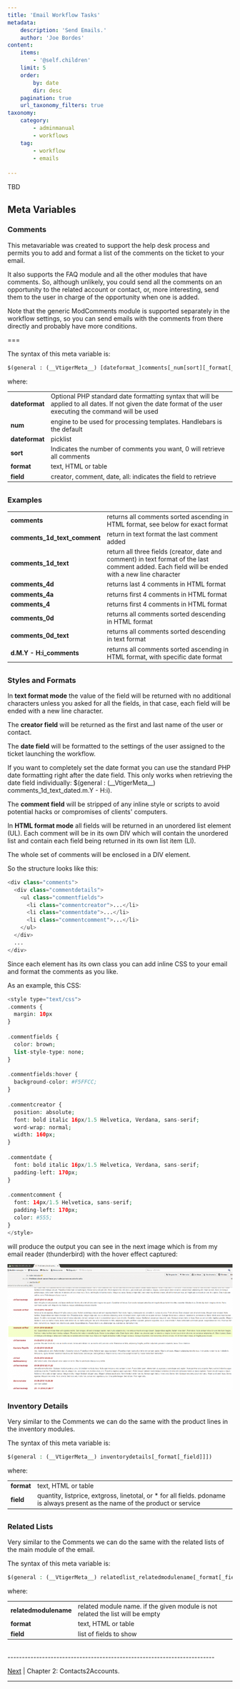 ```yaml
---
title: 'Email Workflow Tasks'
metadata:
    description: 'Send Emails.'
    author: 'Joe Bordes'
content:
    items:
        - '@self.children'
    limit: 5
    order:
        by: date
        dir: desc
    pagination: true
    url_taxonomy_filters: true
taxonomy:
    category:
        - adminmanual
        - workflows
    tag:
        - workflow
        - emails
        
---
```

TBD

## Meta Variables

### Comments


This metavariable was created to support the help desk process and permits you to add and format a list of the comments on the ticket to your email.

It also supports the FAQ module and all the other modules that have comments. So, although unlikely, you could send all the comments on an opportunity to the related account or contact, or, more interesting, send them to the user in charge of the opportunity when one is added.
<div class="notices blue">
Note that the generic ModComments module is supported separately in the workflow settings, so you can send emails with the comments from there directly and probably have more conditions.
</div>

===

The syntax of this meta variable is:

```xml
$(general : (__VtigerMeta__) [dateformat_]comments[_num[sort][_format[_field]]])
```
where:

<table class="table table-striped">
<tbody>
<tr>
<td><strong>dateformat</strong></td>
<td>Optional PHP standard date formatting syntax that will be applied to all dates. If not given the date format of the user executing the command will be used</td>
</tr>
<tr>
<td><strong>num</strong></td>
<td>engine to be used for processing templates. Handlebars is the default</td>
</tr>
<tr>
<td><strong>dateformat</strong></td>
<td>picklist</td>
</tr>
<tr>
<td><strong>sort</strong></td>
<td>Indicates the number of comments you want, 0 will retrieve all comments</td>

</tr>
<tr>
<td><strong>format</strong></td>
<td>text, HTML or table</td>

</tr>
<tr>
<td><strong>field</strong></td>
<td>creator, comment, date, all: indicates the field to retrieve</td>
</tr>
</tbody>
</table>



##

### Examples


<table class="table table-striped">
<tbody>
<tr>
<td><strong>comments</strong></td>
<td>returns all comments sorted ascending in HTML format, see below for exact format</td>
</tr>
<tr>
<td><strong>comments_1d_text_comment</strong></td>
<td>return in text format the last comment added</td>
</tr>
<tr>
<td><strong>comments_1d_text</strong></td>
<td>return all three fields (creator, date and comment) in text format of the last comment added. Each field will be ended with a new line character</td>
</tr>
<tr>
<td><strong>comments_4d</strong></td>
<td>returns last 4 comments in HTML format</td>
</tr>
<tr>
<td><strong>comments_4a</strong></td>
<td>returns first 4 comments in HTML format</td>
</tr>
<tr>
<td><strong>comments_4</strong></td>
<td>returns first 4 comments in HTML format</td>
</tr>
<tr>
<td><strong>comments_0d</strong></td>
<td>returns all comments sorted descending in HTML format</td>
</tr>
<tr>
<td><strong>comments_0d_text</strong></td>
<td>returns all comments sorted descending in text format</td>
</tr>
<tr>
<td><strong>d.M.Y - H:i_comments</strong></td>
<td>returns all comments sorted ascending in HTML format, with specific date format</td>
</tr>
</tbody>
</table>


##


### Styles and Formats

In **text format mode** the value of the field will be returned with no additional characters unless you asked for all the fields, in that case, each field will be ended with a new line character.

The **creator field** will be returned as the first and last name of the user or contact.

The **date field** will be formatted to the settings of the user assigned to the ticket launching the workflow.

<div class="notices blue">
If you want to completely set the date format you can use the standard PHP date formatting right after the date field. This only works when retrieving the date field individually:
$(general : (__VtigerMeta__) comments_1d_text_dated.m.Y - H:i).

</div>

The **comment field** will be stripped of any inline style or scripts to avoid potential hacks or compromises of clients' computers.

In **HTML format mode** all fields will be returned in an unordered list element (UL). Each comment will be in its own DIV which will contain the unordered list and contain each field being returned in its own list item (LI).

The whole set of comments will be enclosed in a DIV element.

So the structure looks like this:

```php
<div class="comments">
  <div class="commentdetails">
    <ul class="commentfields">
      <li class="commentcreator">...</li>
      <li class="commentdate">...</li>
      <li class="commentcomment">...</li>
    </ul>
  </div>
  ...
</div>
```
Since each element has its own class you can add inline CSS to your email and format the comments as you like.

As an example, this CSS:

```php
<style type="text/css">
.comments {
  margin: 10px
}
 
.commentfields {
  color: brown;
  list-style-type: none;
}
 
.commentfields:hover {
  background-color: #F5FFCC;
}
 
.commentcreator {
  position: absolute;
  font: bold italic 16px/1.5 Helvetica, Verdana, sans-serif;
  word-wrap: normal;
  width: 160px;
}
 
.commentdate {
  font: bold italic 16px/1.5 Helvetica, Verdana, sans-serif;
  padding-left: 170px;
}
 
.commentcomment {
  font: 14px/1.5 Helvetica, sans-serif;
  padding-left: 170px;
  color: #555;
}
</style>
```

will produce the output you can see in the next image which is from my email reader (thunderbird) with the hover effect captured:

![](workflowemailcommentmetavariablehtmlformatexample.png?width=100%)


### Inventory Details

Very similar to the Comments we can do the same with the product lines in the inventory modules.

The syntax of this meta variable is:

```php
$(general : (__VtigerMeta__) inventorydetails[_format[_field]]])
```

where:


<table class="table table-striped">
<tbody>
<tr>
<td><strong>format</strong></td>
<td>text, HTML or table</td>
</tr>
<tr>
<td><strong>field</strong></td>
<td>quantity, listprice, extgross, linetotal, or * for all fields. pdoname is always present as the name of the product or           service</td>
</tr>
</tbody>
</table>


##


### Related Lists

Very similar to the Comments we can do the same with the related lists of the main module of the email.

The syntax of this meta variable is:

```php
$(general : (__VtigerMeta__) relatedlist_relatedmodulename[_format[_field]]])
```

where:

<table class="table table-striped">
<tbody>
<tr>
<td><strong>relatedmodulename</strong></td>
<td>related module name. if the given module is not related the list will be empty</td>
</tr>
<tr>
<td><strong>format</strong></td>
<td>text, HTML or table</td>
</tr>
<tr>
<td><strong>field</strong></td>
<td>list of fields to show
</td>
</tr>
</tbody>
</table>


<br>
------------------------------------------------------------------------

[Next](http://localhost/coreBOSDocumentation/knowledge-base/configuration-store/businessmap/contacts2accounts/id:37247bed69140cef25a6eeb241753653/store:configuration) | Chapter 2: Contacts2Accounts.

------------------------------------------------------------------------